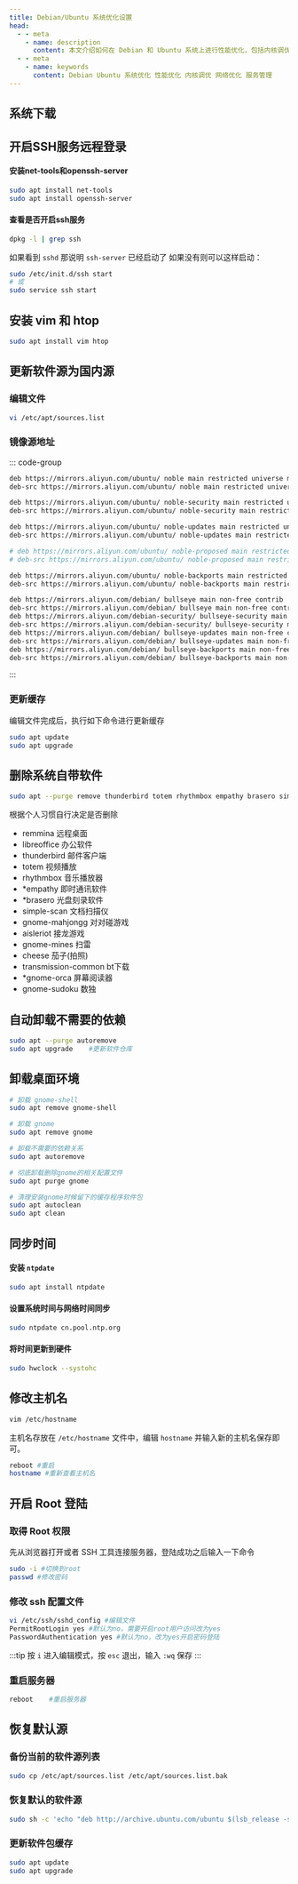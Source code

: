 ```yaml
---
title: Debian/Ubuntu 系统优化设置
head:
  - - meta
    - name: description
      content: 本文介绍如何在 Debian 和 Ubuntu 系统上进行性能优化，包括内核调优、网络优化和服务管理等。
  - - meta
    - name: keywords
      content: Debian Ubuntu 系统优化 性能优化 内核调优 网络优化 服务管理
---
```


## 系统下载

<Pill name="Ubuntu" link="https://cn.ubuntu.com/download/desktop" :icon="{ light: 'skill-icons:ubuntu-light', dark: 'skill-icons:ubuntu-dark' }"/>
<Pill name="Debian" link="https://www.debian.org/" :icon="{ light: 'skill-icons:debian-light', dark: 'skill-icons:debian-dark' }"/>

## 开启SSH服务远程登录

#### 安装net-tools和openssh-server

```sh
sudo apt install net-tools
sudo apt install openssh-server
```

#### 查看是否开启ssh服务

```sh
dpkg -l | grep ssh

```

如果看到 `sshd` 那说明 `ssh-server` 已经启动了 如果没有则可以这样启动：

```sh
sudo /etc/init.d/ssh start
# 或
sudo service ssh start
```

## 安装 vim 和 htop

```sh
sudo apt install vim htop
```

## 更新软件源为国内源

### 编辑文件

```sh
vi /etc/apt/sources.list
```

### 镜像源地址

::: code-group

```sh [Ubuntu镜像源]
deb https://mirrors.aliyun.com/ubuntu/ noble main restricted universe multiverse
deb-src https://mirrors.aliyun.com/ubuntu/ noble main restricted universe multiverse

deb https://mirrors.aliyun.com/ubuntu/ noble-security main restricted universe multiverse
deb-src https://mirrors.aliyun.com/ubuntu/ noble-security main restricted universe multiverse

deb https://mirrors.aliyun.com/ubuntu/ noble-updates main restricted universe multiverse
deb-src https://mirrors.aliyun.com/ubuntu/ noble-updates main restricted universe multiverse

# deb https://mirrors.aliyun.com/ubuntu/ noble-proposed main restricted universe multiverse
# deb-src https://mirrors.aliyun.com/ubuntu/ noble-proposed main restricted universe multiverse

deb https://mirrors.aliyun.com/ubuntu/ noble-backports main restricted universe multiverse
deb-src https://mirrors.aliyun.com/ubuntu/ noble-backports main restricted universe multiverse

```

```sh [Debian镜像源]
deb https://mirrors.aliyun.com/debian/ bullseye main non-free contrib
deb-src https://mirrors.aliyun.com/debian/ bullseye main non-free contrib
deb https://mirrors.aliyun.com/debian-security/ bullseye-security main
deb-src https://mirrors.aliyun.com/debian-security/ bullseye-security main
deb https://mirrors.aliyun.com/debian/ bullseye-updates main non-free contrib
deb-src https://mirrors.aliyun.com/debian/ bullseye-updates main non-free contrib
deb https://mirrors.aliyun.com/debian/ bullseye-backports main non-free contrib
deb-src https://mirrors.aliyun.com/debian/ bullseye-backports main non-free contrib
```

:::

### 更新缓存

编辑文件完成后，执行如下命令进行更新缓存

```sh
sudo apt update
sudo apt upgrade
```

## 删除系统自带软件

```sh
sudo apt --purge remove thunderbird totem rhythmbox empathy brasero simple-scan gnome-mahjongg aisleriot gnome-mines cheese transmission-common gnome-orca gnome-sudoku remmina
```

根据个人习惯自行决定是否删除

- remmina 远程桌面
- libreoffice 办公软件
- thunderbird 邮件客户端
- totem 视频播放
- rhythmbox 音乐播放器
- \*empathy 即时通讯软件
- \*brasero 光盘刻录软件
- simple-scan 文档扫描仪
- gnome-mahjongg 对对碰游戏
- aisleriot 接龙游戏
- gnome-mines 扫雷
- cheese 茄子(拍照)
- transmission-common bt下载
- \*gnome-orca 屏幕阅读器
- gnome-sudoku 数独

## 自动卸载不需要的依赖

```sh
sudo apt --purge autoremove
sudo apt upgrade	#更新软件仓库
```

## 卸载桌面环境

```sh
# 卸载 gnome-shell
sudo apt remove gnome-shell

# 卸载 gnome
sudo apt remove gnome

# 卸载不需要的依赖关系
sudo apt autoremove

# 彻底卸载删除gnome的相关配置文件
sudo apt purge gnome

# 清理安装gnome时候留下的缓存程序软件包
sudo apt autoclean
sudo apt clean
```

## 同步时间

#### 安装 `ntpdate`

```sh
sudo apt install ntpdate
```

#### 设置系统时间与网络时间同步

```sh
sudo ntpdate cn.pool.ntp.org
```

#### 将时间更新到硬件

```sh
sudo hwclock --systohc
```

## 修改主机名

```sh
vim /etc/hostname

```

主机名存放在 `/etc/hostname` 文件中，编辑 `hostname` 并输入新的主机名保存即可。

```sh
reboot #重启
hostname #重新查看主机名
```

## 开启 Root 登陆

### 取得 Root 权限

先从浏览器打开或者 SSH 工具连接服务器，登陆成功之后输入一下命令

```bash
sudo -i #切换到root
passwd #修改密码
```

### 修改 ssh 配置文件

```bash
vi /etc/ssh/sshd_config #编辑文件
PermitRootLogin yes #默认为no，需要开启root用户访问改为yes
PasswordAuthentication yes #默认为no，改为yes开启密码登陆
```

:::tip
按 `i` 进入编辑模式，按 `esc` 退出，输入 `:wq` 保存
:::

### 重启服务器

```bash
reboot    #重启服务器
```

## 恢复默认源

### 备份当前的软件源列表

```sh
sudo cp /etc/apt/sources.list /etc/apt/sources.list.bak
```

### 恢复默认的软件源

```sh
sudo sh -c 'echo "deb http://archive.ubuntu.com/ubuntu $(lsb_release -sc) main restricted universe multiverse" > /etc/apt/sources.list'
```

### 更新软件包缓存

```sh
sudo apt update
sudo apt upgrade
```
